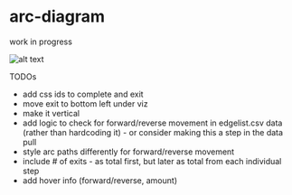 # arc-diagram

work in progress

![alt text](https://github.com/schroeder-luna/arc-diagram/blob/master/thumbnail-vertical.PNG)

TODOs
- add css ids to complete and exit
- move exit to bottom left under viz
- make it vertical
- add logic to check for forward/reverse movement in edgelist.csv data (rather than hardcoding it) - or consider making this a step in the data pull
- style arc paths differently for forward/reverse movement
- include # of exits - as total first, but later as total from each individual step
- add hover info (forward/reverse, amount)